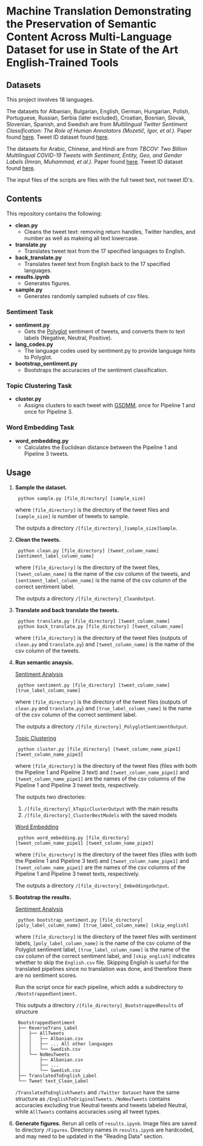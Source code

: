 # Machine Translation Demonstrating the Preservation of Semantic Content Across Multi-Language Dataset for use in State of the Art English-Trained Tools

## Datasets
This project involves 18 languages.

The datasets for Albanian, Bulgarian, English, German, Hungarian, Polish, Portuguese, Russian, Serbia (later excluded), Croatian, Bosnian, Slovak, Slovenian, Spanish, and Swedish are from *Multilingual Twitter Sentiment Classification: The Role of Human Annotators (Mozetič, Igor, et al.).* Paper found [here](https://journals.plos.org/plosone/article?id=10.1371/journal.pone.0155036). Tweet ID dataset found [here](https://www.clarin.si/repository/xmlui/handle/11356/1054). 

The datasets for Arabic, Chinese, and Hindi are from *TBCOV: Two Billion Multilingual COVID-19 Tweets with Sentiment, Entity, Geo, and Gender Labels (Imran, Muhammad, et al.)*. Paper found [here](https://www.mdpi.com/2306-5729/7/1/8). Tweet ID dataset found [here](https://crisisnlp.qcri.org/tbcov).

The input files of the scripts are files with the full tweet text, not tweet ID's.

## Contents
This repository contains the following:
- **clean.py**
    - Cleans the tweet text: removing return handles, Twitter handles, and number as well as makeing all text lowercase.
- **translate.py**
    - Translates tweet text from the 17 specified languages to English.
- **back_translate.py**
    - Translates tweet text from English back to the 17 specified languages.
- **results.ipynb**
    - Generates figures.
- **sample.py**
    - Generates randomly sampled subsets of csv files.

### Sentiment Task
- **sentiment.py**
    - Gets the [Polyglot](https://polyglot.readthedocs.io/en/latest/Sentiment.html) sentiment of tweets, and converts them to text labels (Negative, Neutral, Positive).
- **lang_codes.py**
    - The language codes used by sentiment.py to provide language hints to Polyglot.
- **bootstrap_sentiment.py**
    - Bootstraps the accuracies of the sentiment classification.

### Topic Clustering Task
- **cluster.py**
    - Assigns clusters to each tweet with [GSDMM](https://github.com/rwalk/gsdmm), once for Pipeline 1 and once for Pipeline 3.

### Word Embedding Task
- **word_embedding.py**
    - Calculates the Euclidean distance between the Pipeline 1 and Pipeline 3 tweets.

## Usage
1. **Sample the dataset.**

        python sample.py [file_directory] [sample_size]
    where `[file_directory]` is the directory of the tweet files and `[sample_size]` is number of tweets to sample.

    The outputs a directory `/[file_directory]_[sample_size]Sample`.
2. **Clean the tweets.**

        python clean.py [file_directory] [tweet_column_name] [sentiment_label_column_name]
    where `[file_directory]` is the directory of the tweet files, `[tweet_column_name]` is the name of the csv column of the tweets, and `[sentiment_label_column_name]` is the name of the csv column of the correct sentiment label.

    The outputs a directory `/[file_directory]_CleanOutput`.
3. **Translate and back translate the tweets.**

        python translate.py [file_directory] [tweet_column_name]
        python back_translate.py [file_directory] [tweet_column_name]
    where `[file_directory]` is the directory of the tweet files (outputs of `clean.py` and `translate.py`) and `[tweet_column_name]` is the name of the csv column of the tweets.
4. **Run semantic anaysis.**

    <ins>Sentiment Analysis</ins>

        python sentiment.py [file_directory] [tweet_column_name] [true_label_column_name]
    where `[file_directory]` is the directory of the tweet files (outputs of `clean.py` and `translate.py`) and `[true_label_column_name]` is the name of the csv column of the correct sentiment label.

    The outputs a directory `/[file_directory]_PolyglotSentimentOutput`.

    <ins>Topic Clustering</ins>

        python cluster.py [file_directory] [tweet_column_name_pipe1] [tweet_column_name_pipe3]
    where `[file_directory]` is the directory of the tweet files (files with both the Pipeline 1 and Pipeline 3 text) and `[tweet_column_name_pipe1]` and `[tweet_column_name_pipe1]` are the names of the csv columns of the Pipeline 1 and Pipeline 3 tweet texts, respectively.

    The outputs two directories:
    1. `/[file_directory]_kTopicClusterOutput` with the main results
    2. `/[file_directory]_ClusterBestModels` with the saved models

    <ins>Word Embedding</ins>

        python word_embedding.py [file_directory] [tweet_column_name_pipe1] [tweet_column_name_pipe3]
    where `[file_directory]` is the directory of the tweet files (files with both the Pipeline 1 and Pipeline 3 text) and `[tweet_column_name_pipe1]` and `[tweet_column_name_pipe1]` are the names of the csv columns of the Pipeline 1 and Pipeline 3 tweet texts, respectively.

    The outputs a directory `/[file_directory]_EmbeddingsOutput`.

5. **Bootstrap the results.**

    <ins>Sentiment Analysis</ins>

        python bootstrap_sentiment.py [file_directory] [poly_label_column_name] [true_label_column_name] [skip_english]
    where `[file_directory]` is the directory of the tweet files with sentiment labels, `[poly_label_column_name]` is the name of the csv column of the Polyglot sentiment label, `[true_label_column_name]` is the name of the csv column of the correct sentiment label, and `[skip_english]` indicates whether to skip the `English.csv` file. Skipping English is useful for the translated pipelines since no translation was done, and therefore there are no sentiment scores.

    Run the script once for each pipeline, which adds a subdirectory to `/BootstrappedSentiment`.

    This outputs a directory `/[file_directory]_BootstrappedResults` of structure

        BootstrappedSentiment
        ├── ReverseTrans_Label
        │   ├── AllTweets
        │   │   ├── Albanian.csv
        │   │   ├── ... All other languages
        │   │   └── Swedish.csv
        │   └── NoNeuTweets
        │       ├── Albanian.csv
        │       ├── ...
        │       └── Swedish.csv
        ├── TranslatedToEnglish_Label
        └── Tweet text_Clean_Label
    `/TranslatedToEnglishTweets` and `/Twitter Dataset` have the same structure as `/EnglishToOriginalTweets`. `/NoNeuTweets` contains accuracies excluding true Neutral tweets and tweets labeled Neutral, while `AllTweets` contains accuracies using all tweet types.

6. **Generate figures.** Rerun all cells of `results.ipynb`. Image files are saved to directory `/Figures`. Directory names in `results.ipynb` are hardcoded, and may need to be updated in the "Reading Data" section.
